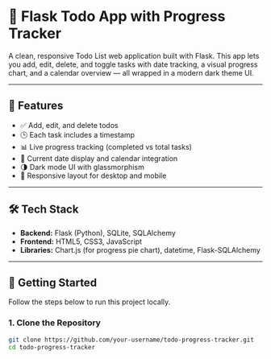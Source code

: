 # 📝 Flask Todo App with Progress Tracker

A clean, responsive Todo List web application built with Flask. This app lets you add, edit, delete, and toggle tasks with date tracking, a visual progress chart, and a calendar overview — all wrapped in a modern dark theme UI.

---

## 🚀 Features

- ✅ Add, edit, and delete todos
- 🕒 Each task includes a timestamp
- 📊 Live progress tracking (completed vs total tasks)
- 📅 Current date display and calendar integration
- 🌗 Dark mode UI with glassmorphism
- 📱 Responsive layout for desktop and mobile

---

## 🛠 Tech Stack

- **Backend:** Flask (Python), SQLite, SQLAlchemy
- **Frontend:** HTML5, CSS3, JavaScript
- **Libraries:** Chart.js (for progress pie chart), datetime, Flask-SQLAlchemy

---


## 🔧 Getting Started

Follow the steps below to run this project locally.

### 1. Clone the Repository

```bash
git clone https://github.com/your-username/todo-progress-tracker.git
cd todo-progress-tracker
